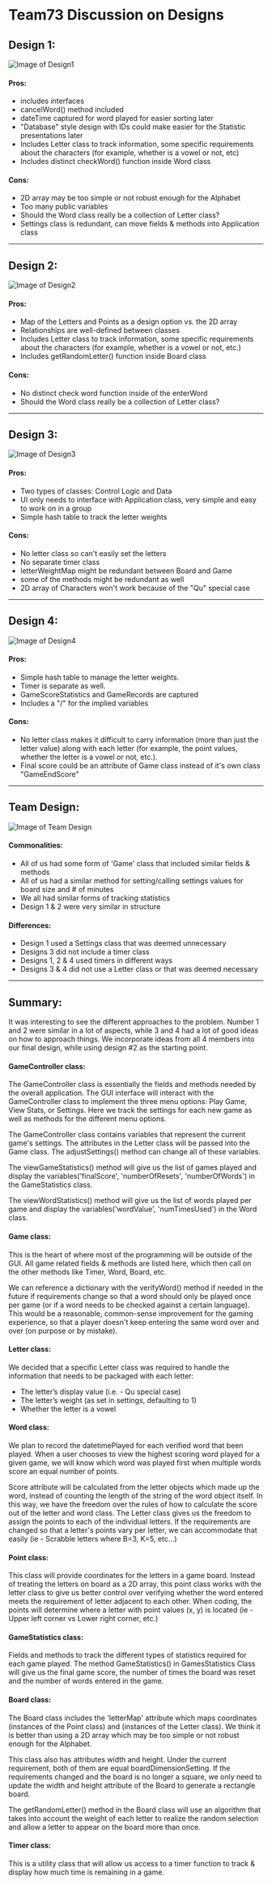 # Team73 Discussion on Designs

## Design 1:

![Image of Design1](./images/design1-jake.png)

#### Pros:
 * includes interfaces
 * cancelWord() method included
 * dateTime captured for word played for easier sorting later
 * "Database" style design with IDs could make easier for the Statistic presentations later
 * Includes Letter class to track information, some specific requirements about the characters (for example, whether is a vowel or not, etc)
 * Includes distinct checkWord() function inside Word class


#### Cons:
 * 2D array may be too simple or not robust enough for the Alphabet
 * Too many public variables
 * Should the Word class really be a collection of Letter class?
 * Settings class is redundant, can move fields & methods into Application class

----

## Design 2:

![Image of Design2](./images/design2-jay.png)

#### Pros:
 * Map of the Letters and Points as a design option vs. the 2D array
 * Relationships are well-defined between classes
 * Includes Letter class to track information, some specific requirements about the characters (for example, whether is a vowel or not, etc.)
 * Includes getRandomLetter() function inside Board class


#### Cons:
 * No distinct check word function inside of the enterWord
 * Should the Word class really be a collection of Letter class?

----

## Design 3:

![Image of Design3](./images/design3-jun.png)

#### Pros:
 * Two types of classes: Control Logic and Data
 * UI only needs to interface with Application class, very simple and easy to work on in a group
 * Simple hash table to track the letter weights

#### Cons:
 * No letter class so can't easily set the letters
 * No separate timer class
 * letterWeightMap might be redundant between Board and Game
 * some of the methods might be redundant as well
 * 2D array of Characters won't work because of the "Qu" special case

----

## Design 4:

![Image of Design4](./images/design4-yang.png)

#### Pros:

 * Simple hash table to manage the letter weights.
 * Timer is separate as well.
 * GameScoreStatistics and GameRecords are captured
 * Includes a "/" for the implied variables

#### Cons:

 * No letter class makes it difficult to carry information (more than just the letter value) along with each letter (for example, the point values, whether the letter is a vowel or not, etc.).
 * Final score could be an attribute of Game class instead of it's own class "GameEndScore"

----

## Team Design:
![Image of Team Design](./images/team-design.png)
#### Commonalities:
* All of us had some form of 'Game' class that included similar fields & methods
* All of us had a similar method for setting/calling settings values for board size and # of minutes
* We all had similar forms of tracking statistics
* Design 1 & 2 were very similar in structure


#### Differences:
* Design 1 used a Settings class that was deemed unnecessary
* Designs 3 did not include a timer class
* Designs 1, 2 & 4 used timers in different ways
* Designs 3 & 4 did not use a Letter class or that was deemed necessary
----
## Summary:
It was interesting to see the different approaches to the problem.  Number 1 and 2 were similar in a lot of aspects, while 3 and 4 had a lot of good ideas on how to approach things.  We incorporate ideas from all 4 members into our final design, while using design #2 as the starting point.

#### GameController class:
The GameController class is essentially the fields and methods needed by the overall application. The GUI interface will interact with the GameController class to implement the three menu options: Play Game, View Stats, or Settings. Here we track the settings for each new game as well as methods for the different menu options.

The GameController class contains variables that represent the current game's settings. The attributes in the Letter class will be passed into the Game class. The adjustSettings() method can change all of these variables.

The viewGameStatistics() method will give us the list of games played and display the variables('finalScore', 'numberOfResets', 'numberOfWords') in the GameStatistics class.

The viewWordStatistics() method will give us the list of words played per game and display the variables('wordValue', 'numTimesUsed') in the Word class.

#### Game class:
This is the heart of where most of the programming will be outside of the GUI.  All game related fields & methods are listed here, which then call on the other methods like Timer, Word, Board, etc.

We can reference a dictionary with the verifyWord() method if needed in the future if requirements change so that a word should only be played once per game (or if a word needs to be checked against a certain language).  This would be a reasonable, common-sense improvement for the gaming experience, so that a player doesn't keep entering the same word over and over (on purpose or by mistake).

#### Letter class:
We decided that a specific Letter class was required to handle the information that needs to be packaged with each letter:
* The letter’s display value (i.e. - Qu special case)
* The letter’s weight (as set in settings, defaulting to 1)
* Whether the letter is a vowel

#### Word class:
We plan to record the datetimePlayed for each verified word that been played. When a user chooses to view the highest scoring word played for a given game, we will know which word was played first when multiple words score an equal number of points.

Score attribute will be calculated from the letter objects which made up the word, instead of counting the length of the string of the word object itself. In this way, we have the freedom over the rules of how to calculate the score out of the letter and word class. The Letter class gives us the freedom to assign the points to each of the individual letters. If the requirements are changed so that a letter's points vary per letter, we can accommodate that easily (ie - Scrabble letters where B=3, K=5, etc...)

#### Point class:
This class will provide coordinates for the letters in a game board. Instead of treating the letters on board as a 2D array, this point class works with the letter class to give us better control over verifying whether the word entered meets the requirement of letter adjacent to each other. When coding, the points will determine where a letter with point values (x, y) is located (ie - Upper left corner vs Lower right corner, etc.)

#### GameStatistics class:
Fields and methods to track the different types of statistics required for each game played.
The method GameStatistics() in GamesStatistics Class will give us the final game score, the number of times the board was reset and the number of words entered in the game.

#### Board class:
The Board class includes the 'letterMap' attribute which maps coordinates (instances of the Point class) and (instances of the Letter class). We think it is better than using a 2D array which may be too simple or not robust enough for the Alphabet.

This class also has attributes width and height. Under the current requirement, both of them are equal boardDimensionSetting. If the requirements changed and the board is no longer a square, we only need to update the width and height attribute of the Board to generate a rectangle board.

The getRandomLetter() method in the Board class will use an algorithm that takes into account the weight of each letter to realize the random selection and allow a letter to appear on the board more than once.

#### Timer class:
This is a utility class that will allow us access to a timer function to track & display how much time is remaining in a game.